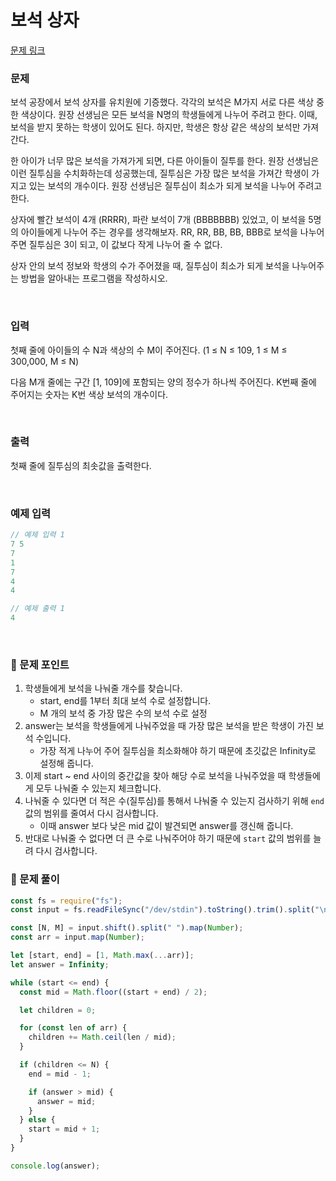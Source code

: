 # 보석 상자

[문제 링크](https://www.acmicpc.net/problem/2792)

### 문제

보석 공장에서 보석 상자를 유치원에 기증했다. 각각의 보석은 M가지 서로 다른 색상 중 한 색상이다. 원장 선생님은 모든 보석을 N명의 학생들에게 나누어 주려고 한다. 이때, 보석을 받지 못하는 학생이 있어도 된다. 하지만, 학생은 항상 같은 색상의 보석만 가져간다.

한 아이가 너무 많은 보석을 가져가게 되면, 다른 아이들이 질투를 한다. 원장 선생님은 이런 질투심을 수치화하는데 성공했는데, 질투심은 가장 많은 보석을 가져간 학생이 가지고 있는 보석의 개수이다. 원장 선생님은 질투심이 최소가 되게 보석을 나누어 주려고 한다.

상자에 빨간 보석이 4개 (RRRR), 파란 보석이 7개 (BBBBBBB) 있었고, 이 보석을 5명의 아이들에게 나누어 주는 경우를 생각해보자. RR, RR, BB, BB, BBB로 보석을 나누어주면 질투심은 3이 되고, 이 값보다 작게 나누어 줄 수 없다.

상자 안의 보석 정보와 학생의 수가 주어졌을 때, 질투심이 최소가 되게 보석을 나누어주는 방법을 알아내는 프로그램을 작성하시오.

<br/>

### 입력

첫째 줄에 아이들의 수 N과 색상의 수 M이 주어진다. (1 ≤ N ≤ 109, 1 ≤ M ≤ 300,000, M ≤ N)

다음 M개 줄에는 구간 [1, 109]에 포함되는 양의 정수가 하나씩 주어진다. K번째 줄에 주어지는 숫자는 K번 색상 보석의 개수이다.

<br/>

### 출력

첫째 줄에 질투심의 최솟값을 출력한다.

<br/>

### 예제 입력

```jsx
// 예제 입력 1
7 5
7
1
7
4
4

// 예제 출력 1
4
```

<br/>

### 📕 문제 포인트

1. 학생들에게 보석을 나눠줄 개수를 찾습니다.
   - start, end를 1부터 최대 보석 수로 설정합니다.
   - M 개의 보석 중 가장 많은 수의 보석 수로 설정
2. answer는 보석을 학생들에게 나눠주었을 때 가장 많은 보석을 받은 학생이 가진 보석 수입니다.
   - 가장 적게 나누어 주어 질투심을 최소화해야 하기 때문에 초깃값은 Infinity로 설정해 줍니다.
3. 이제 start ~ end 사이의 중간값을 찾아 해당 수로 보석을 나눠주었을 때 학생들에게 모두 나눠줄 수 있는지 체크합니다.
4. 나눠줄 수 있다면 더 적은 수(질투심)를 통해서 나눠줄 수 있는지 검사하기 위해 `end` 값의 범위를 줄여서 다시 검사합니다.
   - 이때 answer 보다 낮은 mid 값이 발견되면 answer를 갱신해 줍니다.
5. 반대로 나눠줄 수 없다면 더 큰 수로 나눠주어야 하기 때문에 `start` 값의 범위를 늘려 다시 검사합니다.

### 📝 문제 풀이

```js
const fs = require("fs");
const input = fs.readFileSync("/dev/stdin").toString().trim().split("\n");

const [N, M] = input.shift().split(" ").map(Number);
const arr = input.map(Number);

let [start, end] = [1, Math.max(...arr)];
let answer = Infinity;

while (start <= end) {
  const mid = Math.floor((start + end) / 2);

  let children = 0;

  for (const len of arr) {
    children += Math.ceil(len / mid);
  }

  if (children <= N) {
    end = mid - 1;

    if (answer > mid) {
      answer = mid;
    }
  } else {
    start = mid + 1;
  }
}

console.log(answer);
```

